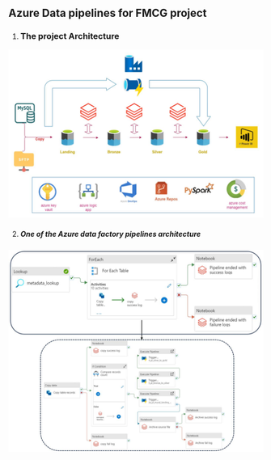 ## Azure Data pipelines for FMCG project
1. ### The project Architecture
![project architecture](project_architecture.jpg)

2. ##### One of the Azure data factory pipelines architecture
![mysql ingestion pipeline](adf_pipeline_mysql_ingestion.jpg)

